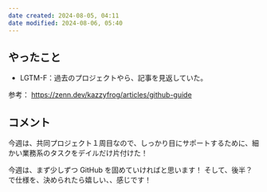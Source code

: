 ```yaml
---
date created: 2024-08-05, 04:11
date modified: 2024-08-06, 05:40
---
```


## やったこと

- LGTM-F：過去のプロジェクトやら、記事を見返していた。

参考：
https://zenn.dev/kazzyfrog/articles/github-guide

## コメント

今週は、共同プロジェクト１周目なので、しっかり目にサポートするために、細かい業務系のタスクをデイルだけ片付けた！

今週は、まず少しずつ GitHub を固めていければと思います！
そして、後半？で仕様を、決められたら嬉しい、、感じです！
